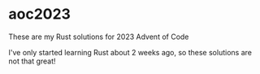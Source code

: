 # aoc2023
These are my Rust solutions for 2023 Advent of Code

I've only started learning Rust about 2 weeks ago, so these solutions are not that great!
